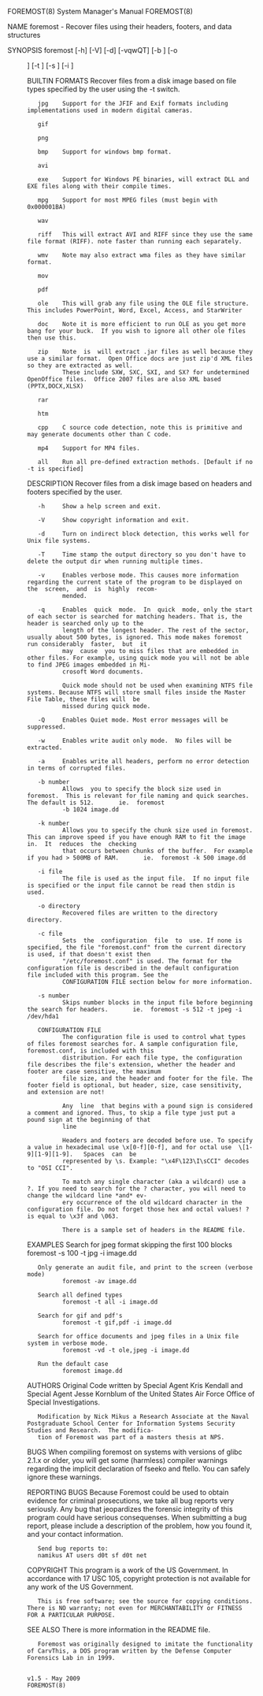 FOREMOST(8)                                                            System Manager's Manual                                                           FOREMOST(8)

NAME
       foremost - Recover files using their headers, footers, and data structures

SYNOPSIS
       foremost [-h] [-V] [-d] [-vqwQT] [-b <blocksize>] [-o <dir>] [-t <type>] [-s <num>] [-i <file>]

BUILTIN FORMATS
       Recover files from a disk image based on file types specified by the user using the -t switch.

       jpg    Support for the JFIF and Exif formats including implementations used in modern digital cameras.

       gif

       png

       bmp    Support for windows bmp format.

       avi

       exe    Support for Windows PE binaries, will extract DLL and EXE files along with their compile times.

       mpg    Support for most MPEG files (must begin with 0x000001BA)

       wav

       riff   This will extract AVI and RIFF since they use the same file format (RIFF). note faster than running each separately.

       wmv    Note may also extract wma files as they have similar format.

       mov

       pdf

       ole    This will grab any file using the OLE file structure.  This includes PowerPoint, Word, Excel, Access, and StarWriter

       doc    Note it is more efficient to run OLE as you get more bang for your buck.  If you wish to ignore all other ole files then use this.

       zip    Note  is  will extract .jar files as well because they use a similar format.  Open Office docs are just zip'd XML files so they are extracted as well.
              These include SXW, SXC, SXI, and SX? for undetermined OpenOffice files.  Office 2007 files are also XML based (PPTX,DOCX,XLSX)

       rar

       htm

       cpp    C source code detection, note this is primitive and may generate documents other than C code.

       mp4    Support for MP4 files.

       all    Run all pre-defined extraction methods. [Default if no -t is specified]

DESCRIPTION
       Recover files from a disk image based on headers and footers specified by the user.

       -h     Show a help screen and exit.

       -V     Show copyright information and exit.

       -d     Turn on indirect block detection, this works well for Unix file systems.

       -T     Time stamp the output directory so you don't have to delete the output dir when running multiple times.

       -v     Enables verbose mode. This causes more information regarding the current state of the program to be displayed on the  screen,  and  is  highly  recom‐
              mended.

       -q     Enables  quick  mode.  In  quick  mode, only the start of each sector is searched for matching headers. That is, the header is searched only up to the
              length of the longest header. The rest of the sector, usually about 500 bytes, is ignored. This mode makes foremost run considerably  faster,  but  it
              may  cause  you to miss files that are embedded in other files. For example, using quick mode you will not be able to find JPEG images embedded in Mi‐
              crosoft Word documents.

              Quick mode should not be used when examining NTFS file systems. Because NTFS will store small files inside the Master File Table, these files will  be
              missed during quick mode.

       -Q     Enables Quiet mode. Most error messages will be suppressed.

       -w     Enables write audit only mode.  No files will be extracted.

       -a     Enables write all headers, perform no error detection in terms of corrupted files.

       -b number
              Allows  you to specify the block size used in foremost.  This is relevant for file naming and quick searches.  The default is 512.       ie.  foremost
              -b 1024 image.dd

       -k number
              Allows you to specify the chunk size used in foremost.  This can improve speed if you have enough RAM to fit the image in.  It  reduces  the  checking
              that occurs between chunks of the buffer.  For example if you had > 500MB of RAM.       ie.  foremost -k 500 image.dd

       -i file
              The file is used as the input file.  If no input file is specified or the input file cannot be read then stdin is used.

       -o directory
              Recovered files are written to the directory directory.

       -c file
              Sets  the  configuration  file  to  use. If none is specified, the file "foremost.conf" from the current directory is used, if that doesn't exist then
              "/etc/foremost.conf" is used. The format for the configuration file is described in the default configuration file included with this program. See the
              CONFIGURATION FILE section below for more information.

       -s number
              Skips number blocks in the input file before beginning the search for headers.       ie.  foremost -s 512 -t jpeg -i /dev/hda1

       CONFIGURATION FILE
              The configuration file is used to control what types of files foremost searches for. A sample configuration file, foremost.conf, is included with this
              distribution. For each file type, the configuration file describes the file's extension, whether the header and footer are case sensitive, the maximum
              file size, and the header and footer for the file. The footer field is optional, but header, size, case sensitivity, and extension are not!

              Any  line  that begins with a pound sign is considered a comment and ignored. Thus, to skip a file type just put a pound sign at the beginning of that
              line

              Headers and footers are decoded before use. To specify a value in hexadecimal use \x[0-f][0-f], and for octal use  \[1-9][1-9][1-9].   Spaces  can  be
              represented by \s. Example: "\x4F\123\I\sCCI" decodes to "OSI CCI".

              To match any single character (aka a wildcard) use a ?. If you need to search for the ? character, you will need to change the wildcard line *and* ev‐
              ery occurrence of the old wildcard character in the configuration file. Do not forget those hex and octal values! ? is equal to \x3f and \063.

              There is a sample set of headers in the README file.

EXAMPLES
       Search for jpeg format skipping the first 100 blocks
              foremost -s 100 -t jpg -i image.dd

       Only generate an audit file, and print to the screen (verbose mode)
              foremost -av image.dd

       Search all defined types
              foremost -t all -i image.dd

       Search for gif and pdf's
              foremost -t gif,pdf -i image.dd

       Search for office documents and jpeg files in a Unix file system in verbose mode.
              foremost -vd -t ole,jpeg -i image.dd

       Run the default case
              foremost image.dd

AUTHORS
       Original Code written by Special Agent Kris Kendall and Special Agent Jesse Kornblum of the United States Air Force Office of Special Investigations.

       Modification by Nick Mikus a Research Associate at the Naval Postgraduate School Center for Information Systems Security Studies and Research.  The modifica‐
       tion of Foremost was part of a masters thesis at NPS.

BUGS
       When  compiling  foremost on systems with versions of glibc 2.1.x or older, you will get some (harmless) compiler warnings regarding the implicit declaration
       of fseeko and ftello. You can safely ignore these warnings.

REPORTING BUGS
       Because Foremost could be used to obtain evidence for criminal prosecutions, we take all bug reports very seriously. Any bug that  jeopardizes  the  forensic
       integrity  of  this program could have serious consequenses. When submitting a bug report, please include a description of the problem, how you found it, and
       your contact information.

       Send bug reports to:
       namikus AT users d0t sf d0t net

COPYRIGHT
       This program is a work of the US Government. In accordance with 17 USC 105, copyright protection is not available for any work of the US Government.

       This is free software; see the source for copying conditions.  There is NO warranty; not even for MERCHANTABILITY or FITNESS FOR A PARTICULAR PURPOSE.

SEE ALSO
       There is more information in the README file.

       Foremost was originally designed to imitate the functionality of CarvThis, a DOS program written by the Defense Computer Forensics Lab in in 1999.

                                                                           v1.5 - May 2009                                                               FOREMOST(8)
